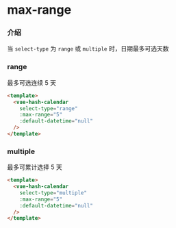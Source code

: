 # max-range

### 介绍

当 `select-type` 为 `range` 或 `multiple` 时，日期最多可选天数

### range

最多可选连续 5 天

```html
<template>
  <vue-hash-calendar
    select-type="range"
    :max-range="5"
    :default-datetime="null"
  />
</template>
```

### multiple

最多可累计选择 5 天

```html
<template>
  <vue-hash-calendar
    select-type="multiple"
    :max-range="5"
    :default-datetime="null"
  />
</template>
```
